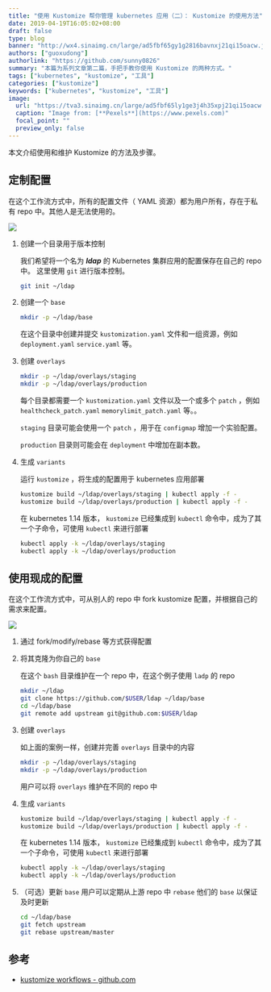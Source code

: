 ```yaml
---
title: "使用 Kustomize 帮你管理 kubernetes 应用（二）： Kustomize 的使用方法"
date: 2019-04-19T16:05:02+08:00
draft: false
type: blog
banner: "http://wx4.sinaimg.cn/large/ad5fbf65gy1g2816bavnxj21qi15oacw.jpg"
authors: ["guoxudong"]
authorlink: "https://github.com/sunny0826"
summary: "本篇为系列文章第二篇，手把手教你使用 Kustomize 的两种方式。"
tags: ["kubernetes", "kustomize", "工具"]
categories: ["kustomize"]
keywords: ["kubernetes", "kustomize", "工具"]
image:
  url: "https://tva3.sinaimg.cn/large/ad5fbf65ly1ge3j4h35xpj21qi15oacw.jpg"
  caption: "Image from: [**Pexels**](https://www.pexels.com)"
  focal_point: ""
  preview_only: false
---
```

本文介绍使用和维护 Kustomize 的方法及步骤。

## 定制配置
在这个工作流方式中，所有的配置文件（ YAML 资源）都为用户所有，存在于私有 repo 中。其他人是无法使用的。

![](http://wx4.sinaimg.cn/large/ad5fbf65gy1g2813d1ia7j20qo0f0dgk.jpg)

1. 创建一个目录用于版本控制

    我们希望将一个名为 ***ldap*** 的 Kubernetes 集群应用的配置保存在自己的 repo 中。
    这里使用 ```git``` 进行版本控制。

    ```bash
    git init ~/ldap
    ```

2. 创建一个 ```base```

    ```bash
    mkdir -p ~/ldap/base
    ```
    在这个目录中创建并提交 ```kustomization.yaml``` 文件和一组资源，例如 ```deployment.yaml``` ```service.yaml``` 等。

3. 创建 ```overlays```

    ```bash
    mkdir -p ~/ldap/overlays/staging
    mkdir -p ~/ldap/overlays/production
    ```
    每个目录都需要一个 ```kustomization.yaml``` 文件以及一个或多个 ```patch``` ，例如 ```healthcheck_patch.yaml``` ```memorylimit_patch.yaml``` 等。。

    ```staging``` 目录可能会使用一个 ```patch``` ，用于在 ```configmap``` 增加一个实验配置。

    ```production``` 目录则可能会在 ```deployment``` 中增加在副本数。

4. 生成 ```variants```

    运行 ```kustomize``` ，将生成的配置用于 kubernetes 应用部署

    ```bash
    kustomize build ~/ldap/overlays/staging | kubectl apply -f -
    kustomize build ~/ldap/overlays/production | kubectl apply -f -
    ```

    在 kubernetes 1.14 版本， ```kustomize``` 已经集成到 ```kubectl``` 命令中，成为了其一个子命令，可使用 ```kubectl``` 来进行部署

    ```bash
    kubectl apply -k ~/ldap/overlays/staging
    kubectl apply -k ~/ldap/overlays/production
    ```

## 使用现成的配置
在这个工作流方式中，可从别人的 repo 中 fork kustomize 配置，并根据自己的需求来配置。

![](http://wx4.sinaimg.cn/large/ad5fbf65gy1g281xyfebej20qo0f0dgr.jpg)

1. 通过 fork/modify/rebase 等方式获得配置

2. 将其克隆为你自己的 ```base```

    在这个 ```bash``` 目录维护在一个 repo 中，在这个例子使用 ```ladp``` 的 repo

    ```bash
    mkdir ~/ldap
    git clone https://github.com/$USER/ldap ~/ldap/base
    cd ~/ldap/base
    git remote add upstream git@github.com:$USER/ldap
    ```

3. 创建 ```overlays```

    如上面的案例一样，创建并完善 ```overlays``` 目录中的内容

    ```bash
    mkdir -p ~/ldap/overlays/staging
    mkdir -p ~/ldap/overlays/production
    ```
    用户可以将 ```overlays``` 维护在不同的 repo 中

4. 生成 ```variants```

    ```bash
    kustomize build ~/ldap/overlays/staging | kubectl apply -f -
    kustomize build ~/ldap/overlays/production | kubectl apply -f -
    ```

    在 kubernetes 1.14 版本， ```kustomize``` 已经集成到 ```kubectl``` 命令中，成为了其一个子命令，可使用 ```kubectl``` 来进行部署

    ```bash
    kubectl apply -k ~/ldap/overlays/staging
    kubectl apply -k ~/ldap/overlays/production
    ```

5. （可选）更新 ```base```
    用户可以定期从上游 repo 中 `rebase` 他们的 `base` 以保证及时更新

    ```bash
    cd ~/ldap/base
    git fetch upstream
    git rebase upstream/master
    ```

## 参考
- [kustomize workflows - github.com](https://github.com/kubernetes-sigs/kustomize/blob/master/docs/workflows.md)